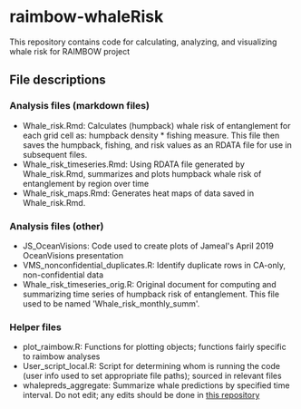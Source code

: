 # raimbow-whaleRisk

<!-- badges: start -->
<!-- badges: end -->

This repository contains code for calculating, analyzing, and visualizing whale risk for RAIMBOW project

## File descriptions

### Analysis files (markdown files)
* Whale_risk.Rmd: Calculates (humpback) whale risk of entanglement for each grid cell as: humpback density * fishing measure. This file then saves the humpback, fishing, and risk values as an RDATA file for use in subsequent files.
* Whale_risk_timeseries.Rmd: Using RDATA file generated by Whale_risk.Rmd, summarizes and plots humpback whale risk of entanglement by region over time
* Whale_risk_maps.Rmd: Generates heat maps of data saved in Whale_risk.Rmd.

### Analysis files (other)
* JS_OceanVisions: Code used to create plots of Jameal's April 2019 OceanVisions presentation
* VMS_nonconfidential_duplicates.R: Identify duplicate rows in CA-only, non-confidential data
* Whale_risk_timeseries_orig.R: Original document for computing and summarizing time series of humpback risk of entanglement. This file used to be named 'Whale_risk_monthly_summ'.

### Helper files
* plot_raimbow.R: Functions for plotting objects; functions fairly specific to raimbow analyses
* User_script_local.R: Script for determining whom is running the code (user info used to set appropriate file paths); sourced in relevant files
* whalepreds_aggregate: Summarize whale predictions by specified time interval. Do not edit; any edits should be done in [this repository](smwoodman/whale-model-prep)
